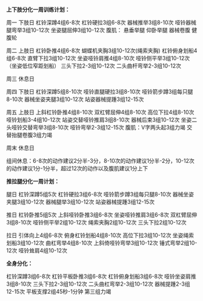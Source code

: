 **上下肢分化一周训练计划：**

周一 下肢日 杠铃深蹲4组6-8次 杠铃硬拉3组6-8次 器械推举3组8-10次 哑铃器械腿弯举3组10-12次 坐姿腿屈伸3组10-12次 腹肌： 悬垂举腿 仰卧举腿 器械卷腹 健腹轮

 

周二 上肢日 杠铃卧推4组6-8次 蝴蝶机夹胸3组10-12次(绳索夹胸) 杠铃俯身划船4组6-8次 直臂下拉3组10-12次 坐姿哑铃肩推4组8-10次 哑铃侧平举3组10-12次（坐姿低位窄距划船） 三头下拉2-3组10-12次 二头曲杆弯举2-3组10-12次

 

周三 休息日

 

周四 下肢日 杠铃深蹲5组8-10次 哑铃直腿硬拉3组8-10次 哑铃箭步蹲3组每只腿8-10次 器械坐姿夹腿3组10-12次 站姿器械提踵3组12-15次

 

周五 上肢日 上斜杠铃卧推4组8-10次 双杠臂屈伸4组8-10次 高位下拉4组8-10次 哑铃划船3-4组10-12次 站姿交替哑铃推肩3组8-10次 器械后束3组10-12次 坐姿二头哑铃交替弯举3组8-10次 哑铃弯举2-3组12-15次 腹肌：V字两头起3组力竭 交替抬腿卷腹3组力竭

 

周末 休息日 

 

组间休息：6-8次的动作建议2分半-3分，8-10次的动作建议1分半-2分，10-12次的动作建议1分-1分半，超过12次的动作以及腹肌建议1分上下

 

 

**推拉腿分化一周计划：**

腿日 杠铃深蹲5组5次 杠铃硬拉3组6-8次 哑铃箭步蹲3组每只腿8-10次 器械坐姿夹腿3组10-12次 器械腿举3组10-12次 站姿器械提踵3组12-15次

 

推日 杠铃卧推5组5次 上斜哑铃卧推3组6-8次 坐姿哑铃推肩3组6-8次 双杠臂屈伸3组8-10次 哑铃侧平举2组10-12次 绳索夹胸2组10-12次 三头下拉2组10-12次

 

拉日 引体向上4组6-8次 俯身杠铃划船4组8-10次 高位下拉3组10-12次 坐姿绳索划船3组10-12次 曲杠弯举4组8-10次 上斜倚哑铃弯举3组10-12次 锤式弯举2组10-12次 哑铃耸肩4组10-12次

 

 

**全身分化：**

杠铃深蹲3组6-8次 杠铃平板卧推3组6-8次 杠铃俯身划船3组6-8次 哑铃坐姿肩推3组8-10次 三头下拉2-3组10-12次 二头曲杠弯举2-3组10-12次 器械提踵2-3组12-15次 平板支撑2组45秒-1分钟 第三组力竭